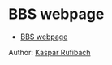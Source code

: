 # BBS webpage

* [BBS webpage](intro.md)

Author: [Kaspar Rufibach](mailto:kaspar.rufibach@roche.com)
